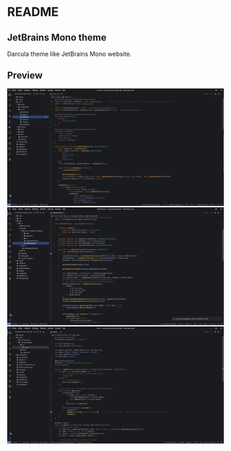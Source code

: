 # README

## JetBrains Mono theme

Darcula theme like JetBrains Mono website. 

## Preview

<img src="screenshots/preact.png" />

<img src="screenshots/kotlin.png" />

<img src="screenshots/rust.png" />